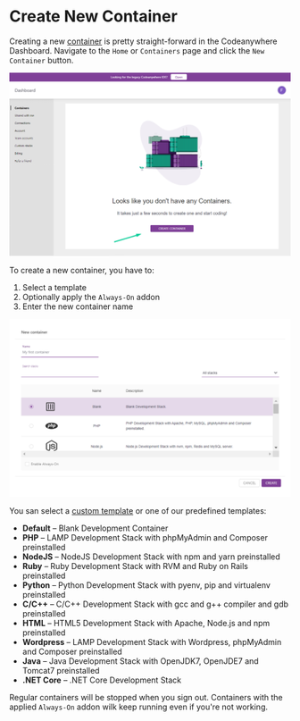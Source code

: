# Create New Container

Creating a new [container](/getting-started/faq#what-is-a-container) is pretty straight-forward in the Codeanywhere Dashboard. Navigate to the <code>Home</code> or <code>Containers</code> page and click the <code>New Container</code> button.

<p><img src="/images/dashboard/containers/create-container-1.png" alt="Create new container" class="width-90"/></p>

To create a new container, you have to:

1.  Select a template
2.  Optionally apply the <code>Always-On</code> addon
3.  Enter the new container name

<p><img src="/images/dashboard/containers/create-container-2.png" alt="Create container modal" class="width-90"/></p>

You san select a [custom template](/custom-templates/create-new-template) or one of our predefined templates:

- **Default** – Blank Development Container
- **PHP** – LAMP Development Stack with phpMyAdmin and Composer preinstalled
- **NodeJS** – NodeJS Development Stack with npm and yarn preinstalled
- **Ruby** – Ruby Development Stack with RVM and Ruby on Rails preinstalled
- **Python** – Python Development Stack with pyenv, pip and virtualenv preinstalled
- **C/C++** – C/C++ Development Stack with gcc and g++ compiler and gdb preinstalled
- **HTML** – HTML5 Development Stack with Apache, Node.js and npm preinstalled
- **Wordpress** – LAMP Development Stack with Wordpress, phpMyAdmin and Composer preinstalled
- **Java** – Java Development Stack with OpenJDK7, OpenJDE7 and Tomcat7 preinstalled
- **.NET Core** – .NET Core Development Stack

Regular containers will be stopped when you sign out. Containers with the applied <code>Always-On</code> addon wilk keep running even if you're not working.
